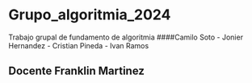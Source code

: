 # Grupo_algoritmia_2024
Trabajo grupal de fundamento de algoritmia
####Camilo Soto - Jonier Hernandez - Cristian Pineda - Ivan Ramos
## Docente Franklin Martinez

